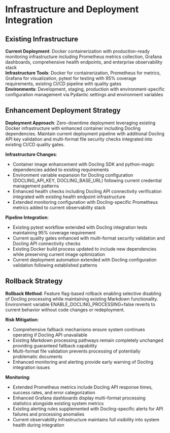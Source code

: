 # Infrastructure and Deployment Integration

## **Existing Infrastructure**

**Current Deployment**: Docker containerization with production-ready monitoring infrastructure including Prometheus metrics collection, Grafana dashboards, comprehensive health endpoints, and enterprise observability stack  
**Infrastructure Tools**: Docker for containerization, Prometheus for metrics, Grafana for visualization, pytest for testing with 95% coverage requirements, existing CI/CD pipeline with quality gates  
**Environments**: Development, staging, production with environment-specific configuration management via Pydantic settings and environment variables

## **Enhancement Deployment Strategy**

**Deployment Approach**: Zero-downtime deployment leveraging existing Docker infrastructure with enhanced container including Docling dependencies. Maintain current deployment pipeline with additional Docling API key validation and multi-format file security checks integrated into existing CI/CD quality gates.

**Infrastructure Changes**: 
- Container image enhancement with Docling SDK and python-magic dependencies added to existing requirements
- Environment variable expansion for Docling configuration (DOCLING_API_KEY, DOCLING_BASE_URL) following current credential management patterns
- Enhanced health checks including Docling API connectivity verification integrated with existing health endpoint infrastructure
- Extended monitoring configuration with Docling-specific Prometheus metrics added to current observability stack

**Pipeline Integration**: 
- Existing pytest workflow extended with Docling integration tests maintaining 95% coverage requirement
- Current quality gates enhanced with multi-format security validation and Docling API connectivity checks
- Existing Docker build process updated to include new dependencies while preserving current image optimization
- Current deployment automation extended with Docling configuration validation following established patterns

## **Rollback Strategy**

**Rollback Method**: Feature flag-based rollback enabling selective disabling of Docling processing while maintaining existing Markdown functionality. Environment variable ENABLE_DOCLING_PROCESSING=false reverts to current behavior without code changes or redeployment.

**Risk Mitigation**: 
- Comprehensive fallback mechanisms ensure system continues operating if Docling API unavailable
- Existing Markdown processing pathways remain completely unchanged providing guaranteed fallback capability
- Multi-format file validation prevents processing of potentially problematic documents
- Enhanced monitoring and alerting provide early warning of Docling integration issues

**Monitoring**: 
- Extended Prometheus metrics include Docling API response times, success rates, and error categorization
- Enhanced Grafana dashboards display multi-format processing statistics alongside existing system metrics
- Existing alerting rules supplemented with Docling-specific alerts for API failures and processing anomalies
- Current observability infrastructure maintains full visibility into system health during integration
